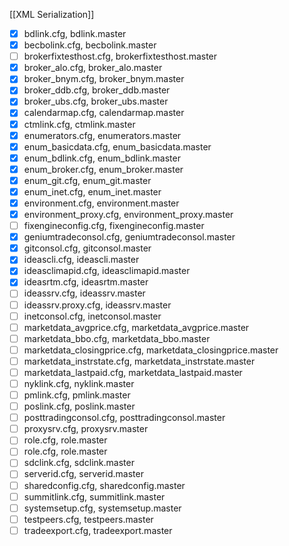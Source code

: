 [[XML Serialization]]

- [x] bdlink.cfg, bdlink.master
- [x] becbolink.cfg, becbolink.master
- [ ] brokerfixtesthost.cfg, brokerfixtesthost.master
- [x] broker_alo.cfg, broker_alo.master
- [x] broker_bnym.cfg, broker_bnym.master
- [x] broker_ddb.cfg, broker_ddb.master
- [x] broker_ubs.cfg, broker_ubs.master
- [x] calendarmap.cfg, calendarmap.master
- [x] ctmlink.cfg, ctmlink.master
- [x] enumerators.cfg, enumerators.master
- [x] enum_basicdata.cfg, enum_basicdata.master
- [x] enum_bdlink.cfg, enum_bdlink.master
- [x] enum_broker.cfg, enum_broker.master
- [x] enum_git.cfg, enum_git.master
- [x] enum_inet.cfg, enum_inet.master
- [x] environment.cfg, environment.master
- [x] environment_proxy.cfg, environment_proxy.master
- [ ] fixengineconfig.cfg, fixengineconfig.master
- [x] geniumtradeconsol.cfg, geniumtradeconsol.master
- [x] gitconsol.cfg, gitconsol.master
- [x] ideascli.cfg, ideascli.master
- [x] ideasclimapid.cfg, ideasclimapid.master
- [x] ideasrtm.cfg, ideasrtm.master
- [ ] ideassrv.cfg, ideassrv.master
- [ ] ideassrv.proxy.cfg, ideassrv.master
- [ ] inetconsol.cfg, inetconsol.master
- [ ] marketdata_avgprice.cfg, marketdata_avgprice.master
- [ ] marketdata_bbo.cfg, marketdata_bbo.master
- [ ] marketdata_closingprice.cfg, marketdata_closingprice.master
- [ ] marketdata_instrstate.cfg, marketdata_instrstate.master
- [ ] marketdata_lastpaid.cfg, marketdata_lastpaid.master
- [ ] nyklink.cfg, nyklink.master
- [ ] pmlink.cfg, pmlink.master
- [ ] poslink.cfg, poslink.master
- [ ] posttradingconsol.cfg, posttradingconsol.master
- [ ] proxysrv.cfg, proxysrv.master
- [ ] role.cfg, role.master
- [ ] role.cfg, role.master
- [ ] sdclink.cfg, sdclink.master
- [ ] serverid.cfg, serverid.master
- [ ] sharedconfig.cfg, sharedconfig.master
- [ ] summitlink.cfg, summitlink.master
- [ ] systemsetup.cfg, systemsetup.master
- [ ] testpeers.cfg, testpeers.master
- [ ] tradeexport.cfg, tradeexport.master
